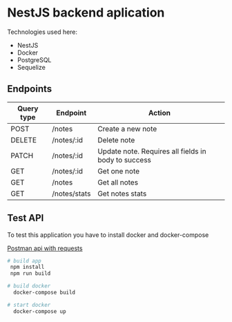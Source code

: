 # NestJS backend aplication

<p>Technologies used here:</p>
<ul>
  <li>NestJS</li>
  <li>Docker</li>
  <li>PostgreSQL</li>
  <li>Sequelize</li>
</ul>

## Endpoints

| Query type  | Endpoint | Action |
| ------------- | ------------- | ------------- |
| POST   | /notes  | Create a new note |
| DELETE   | /notes/:id  | Delete note |
| PATCH   | /notes/:id  | Update  note. Requires all fields in body to success |
| GET   | /notes/:id  | Get one note |
| GET   | /notes  | Get all notes |
| GET   | /notes/stats  | Get notes stats |

## Test API

<p>To test this application you have to install docker and docker-compose</p>

<a href="https://www.postman.com/maintenance-cosmonaut-54646592/workspace/todos/request/28621909-5959b277-09f3-40b6-9648-176ba4c14afe">
Postman api with requests
</a>

```bash
# build app
 npm install
 npm run build

# build docker
  docker-compose build

# start docker
  docker-compose up
```

